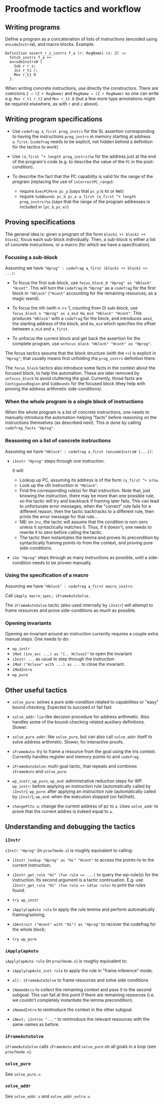 # Proofmode tactics and workflow

## Writing programs

Define a program as a concatenation of lists of instructions (encoded using
`encodeInstrsW`), and macro blocks. Example:

```coq
Definition assert_r_z_instrs f_a (r: RegName) (z: Z) :=
  fetch_instrs f_a ++
  encodeInstrsW [
    Sub r r z;
    Jnz r_t1 r;
    Mov r_t1 0
  ].
```

When writing concrete instructions, use directly the constructors. There are
coercions `Z → (Z + RegName)` and `RegName → (Z + RegName)` so one can write
e.g. `Mov r_t1 r_t2` and `Mov r_t1 0` (but a few more type annotations might be
required elsewhere, as with `r` and `z` above).

## Writing program specifications

- Use `codefrag a_first prog_instrs` for the SL assertion corresponding to
  having the instructions `prog_instrs` in memory starting at address `a_first`.
  (`codefrag` needs to be explicit, not hidden behind a definition for the
  tactics to work)

- Use `(a_first ^+ length prog_instrs)%a` for the address just at the end of the
  program's code (e.g. to describe the value of the `PC` in the post-condition).

- To describe the fact that the PC capability is valid for the range of the
  program (replacing the use of `isCorrectPC_range`):
  + require `ExecPCPerm pc_p` (says that `pc_p` is `RX` or `RWX`)
  + require `SubBounds pc_b pc_e a_first (a_first ^+ length prog_instrs)%a`
    (says that the range of the program addresses is included in `[pc_b,pc_e)`)

## Proving specifications

The general idea is: given a program of the form `block1 ++ block2 ++ block2`,
focus each sub-block individually. Then, a sub-block is either a list of
concrete instructions, or a macro (for which we have a specification).

### Focusing a sub-block

Assuming we have `"Hprog" : codefrag a_first (block1 ++ block2 ++ ...)`:

- To focus the first sub-block, use `focus_block_0 "Hprog" as "Hblock" "Hcont"`.
  This will turn the `codefrag` in `"Hprog"` as a `codefrag` for the first block
  in `"Hblock"` (`"Hcont"` accounting for the remaining resources; as a magic
  wand).

- To focus the nth (with n >= 1, counting from 0) sub-block, use `focus_block n
  "Hprog" as a_mid Ha_mid "Hblock" "Hcont"`. This produces `"Hblock"` with a
  `codefrag` for the block, and introduces `amid`, the starting address of the
  block, and `Ha_mid` which specifies the offset between `a_mid` and `a_first`.

- To unfocus the current block and get back the assertion for the complete
  program, use `unfocus_block "Hblock" "Hcont" as "Hprog"`.

The focus tactics assume that the block structure (with the `++`) is explicit in
`"Hprog"`; that usually means first unfolding the `prog_instrs` definition
there.

The `focus_block` tactics also introduce some facts in the context about the
focused block, to help the automation. These are later removed by
`unfocus_block` to avoid cluttering the goal. Currently, those facts are
`ContiguousRegion` and `SubBounds` for the focused block (they help with proving
the address arithmetic side-conditions).

### When the whole program is a single block of instructions

When the whole program is a list of concrete instructions, one needs to manually
introduce the automation-helping "facts" before reasoning on the instructions
themselves (as described next). This is done by calling `codefrag_facts
"Hprog"`.

### Reasoning on a list of concrete instructions

Assuming we have `"Hblock" : codefrag a_first (encodeInstrsW [...])`:

- `iInstr "Hprog"` steps through one instruction.
 
  It will:
  + Lookup up PC, assuming its address is of the form `(a_first ^+ n)%a`.
  + Look up the `n`th instruction in `"Hblock"`.
  + Find the corresponding rule(s) for that instruction. Note that, just knowing
    the instruction, there may be more than one possible rule, so the tactic
    will try and backtrack if framing later fails. This can lead to unfortunate
    error messages, when the "correct" rule fails for a different reason, then
    the tactic backtracks to a different rule, then prints the error message for
    that rule…
  + NB: on `Jnz`, the tactic will assume that the condition is non-zero unless
    it syntactically matches 0. Thus, if it doesn't, one needs to rewrite it to
    zero before calling the tactic.
  + The tactic then instantiates the lemma and proves its precondition by
    syntactically framing points-to from the context, and proving pure
    side-conditions.

- `iGo "Hprog"` steps through as many instructions as possible, until a
  side-condition needs to be proven manually.

### Using the specification of a macro

Assuming we have `"Hblock" : codefrag a_first macro_instrs`:

Call `iApply macro_spec; iFrameAutoSolve.`

The `iFrameAutoSolve` tactic (also used internally by `iInstr`) will attempt to
frame resources and prove side-conditions as much as possible.

### Opening invariants

Opening an invariant around an instruction currently requires a couple extra
manual steps. One needs to do:

- `wp_instr`
- `iMod (inv_acc ...) as "[.. Hclose]"` to open the invariant
- `iInstr ...` as usual to step through the instruction
- `iMod ("Hclose" with ...) as ...` to close the invariant.
- `iModIntro`
- `wp_pure`

## Other useful tactics

- `solve_pure`: solves a pure side-condition related to capabilities or "easy"
    bound checking. Expected to succeed or fail fast.

- `solve_addr`: `lia`-like decision procedure for address arithmetic. Also
  handles some of the bound-checking related auxiliary definitions. Slower.

- `solve_pure_addr`: like `solve_pure`, but can also call `solve_addr` itself to
  solve address arithmetic. Slower, for interactive proofs.

- `iFrameAuto`: try to frame a resource from the goal using the Iris context.
  Currently handles register and memory points-to and `codefrag`.

- `iFrameAutoSolve`: multi-goal tactic, that repeats and combines `iFrameAuto` and
  `solve_pure`.

- `wp_instr`, `wp_pure`, `wp_end`: administrative reduction steps for WP.
  `wp_instr`: before applying an instruction rule (automatically called by
  `iInstr`); `wp_pure`: after applying an instruction rule (automatically called
   by `iInstr`); `wp_end`: when the execution stopped (on fail/halt).

- `changePCto a`: change the current address of pc to `a`. Uses `solve_addr` to
  prove that the current addres is indeed equal to `a`.


## Understanding and debugging the tactics

### `iInstr`

`iInstr "Hprog"` (in `proofmode.v`) is roughly equivalent to calling:

- `iInstr_lookup "Hprog" as "Hi" "Hcont"` to access the points-to to the
  current instruction;
  
- `iInstr_get_rule "Hi" (fun rule => ...)` to query the wp-rule(s) for the
  instruction. Its second argument is a tactic continuation. E.g. use
  `iInstr_get_rule "Hi" (fun rule => idtac rule)` to print the rules found.

- `try wp_instr`
  
- `iApplyCapAuto rule` to apply the rule lemma and perform automatically
  framing/solving;
  
- `iDestruct ("Hcont" with "Hi") as "Hprog"` to recover the codefrag for the
  whole block;
  
- `try wp_pure`


### `iApplyCapAuto`

`iApplyCapAuto rule` (in `proofmode.v`) is roughly equivalent to:

- `iApplyCapAuto_init rule` to apply the rule in "frame inference" mode;
  
- `all: iFrameAutoSolve` to frame resources and solve side conditions
  
- `iNamedAccu` to collect the remaining context and pass it to the second
  subgoal. This can fail at this point if there are remaining resources
  (i.e. we couldn't completely instantiate the lemma precondition).

- `iNamedIntro` to reintroduce the context in the other subgoal.

- `iNext; iIntros "..."` to reintroduce the relevant resources with the
  same names as before.


### `iFrameAutoSolve`

`iFrameAutoSolve` calls `iFrameAuto` and `solve_pure` on all goals in a
loop (see `proofmode.v`).


### `solve_pure`

See `solve_pure.v`.


### `solve_addr`

See `solve_addr.v` and `solve_addr_extra.v`.
